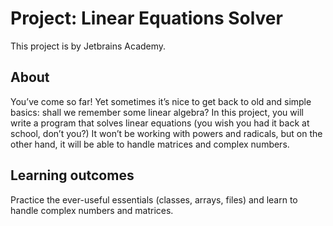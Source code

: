# Project: Linear Equations Solver

This project is by Jetbrains Academy.

## About

You’ve come so far! Yet sometimes it’s nice to get back to old and simple basics: shall we remember some linear algebra?
In this project, you will write a program that solves linear equations (you wish you had it back at school, don’t you?)
It won’t be working with powers and radicals, but on the other hand, it will be able to handle matrices and complex
numbers.

## Learning outcomes

Practice the ever-useful essentials (classes, arrays, files) and learn to handle complex numbers and matrices.
